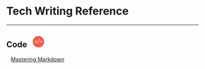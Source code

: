 

# Tech Writing Reference

---



## Code &nbsp; ![Code Image](/images/code.png)

&nbsp;&nbsp;&nbsp;[Mastering Markdown](https://guides.github.com/features/mastering-markdown/)

